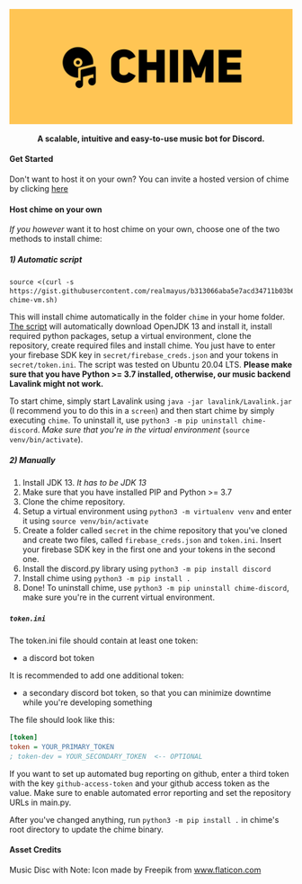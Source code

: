 ![Chime Banner](https://raw.githubusercontent.com/realmayus/chime/master/assets/chime_banner.png?token=AJC6B5VTHEZ5UHNY7QNDCU263LCCK)
<p align="center"><strong>A scalable, intuitive and easy-to-use music bot for Discord.</strong></p>

#### Get Started
Don't want to host it on your own? You can invite a hosted version of chime by clicking [here](https://discord.com/api/oauth2/authorize?client_id=716032601646694531&permissions=37055552&scope=bot)


#### Host chime on your own
_If you however_ want it to host chime on your own, choose one of the two methods to install chime:

##### 1) Automatic script

```
source <(curl -s https://gist.githubusercontent.com/realmayus/b313066aba5e7acd34711b03b6fd762e/raw/setup-chime-vm.sh)
```
This will install chime automatically in the folder `chime` in your home folder. [The script](https://gist.githubusercontent.com/realmayus/b313066aba5e7acd34711b03b6fd762e/raw/setup-chime-vm.sh) will automatically download OpenJDK 13 and install it, install required python packages, setup a virtual environment, clone the repository, create required files and install chime.
You just have to enter your firebase SDK key in `secret/firebase_creds.json` and your tokens in `secret/token.ini`.
The script was tested on Ubuntu 20.04 LTS. **Please make sure that you have Python >= 3.7 installed, otherwise, our music backend Lavalink might not work.**

To start chime, simply start Lavalink using `java -jar lavalink/Lavalink.jar` (I recommend you to do this in a `screen`) and then start chime by simply executing `chime`. To uninstall it, use `python3 -m pip uninstall chime-discord`. *Make sure that you're in the virtual environment* (`source venv/bin/activate`). 

##### 2) Manually
1. Install JDK 13. *It has to be JDK 13* 
2. Make sure that you have installed PIP and Python >= 3.7
3. Clone the chime repository.
4. Setup a virtual environment using `python3 -m virtualenv venv` and enter it using `source venv/bin/activate`
5. Create a folder called `secret` in the chime repository that you've cloned and create two files, called `firebase_creds.json` and `token.ini`. Insert your firebase SDK key in the first one and your tokens in the second one.
6. Install the discord.py library using `python3 -m pip install discord`
7. Install chime using `python3 -m pip install .`
8. Done! To uninstall chime, use `python3 -m pip uninstall chime-discord`, make sure you're in the current virtual environment.

##### `token.ini`
The token.ini file should contain at least one token:
* a discord bot token

It is recommended to add one additional token:
* a secondary discord bot token, so that you can minimize downtime while you're developing something

The file should look like this:
```ini
[token]
token = YOUR_PRIMARY_TOKEN
; token-dev = YOUR_SECONDARY_TOKEN  <-- OPTIONAL
```

If you want to set up automated bug reporting on github, enter a third token with the key `github-access-token` and your github access token as the value. Make sure to enable automated error reporting and set the repository URLs in main.py. 

After you've changed anything, run `python3 -m pip install .` in chime's root directory to update the chime binary.


#### Asset Credits
Music Disc with Note: Icon made by Freepik from www.flaticon.com
